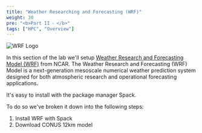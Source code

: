 ```yaml
---
title: "Weather Researching and Forecasting (WRF)"
weight: 30
pre: "<b>Part II ⁃ </b>"
tags: ["HPC", "Overview"]
---
```


![WRF Logo](/images/wrf/logo.jpg)

In this section of the lab we'll setup [Weather Research and Forecasting Model (WRF)](https://ncar.ucar.edu/what-we-offer/models/weather-research-and-forecasting-model-wrf) from NCAR. The Weather Research and Forecasting (WRF) Model is a next-generation mesoscale numerical weather prediction system designed for both atmospheric research and operational forecasting applications.

It's easy to install with the package manager Spack.

To do so we've broken it down into the following steps:

1. Install WRF with Spack
2. Download CONUS 12km model